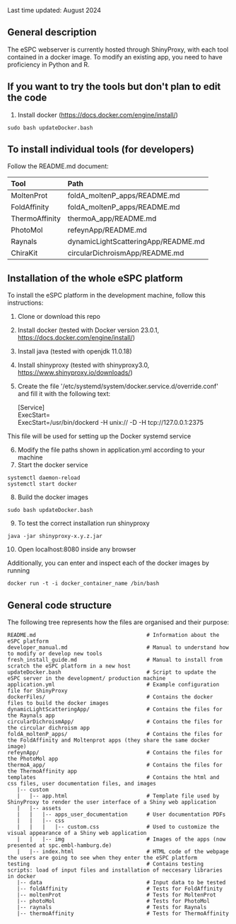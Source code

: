 
Last time updated: August 2024

## General description

The eSPC webserver is currently hosted through ShinyProxy, with each tool contained in a docker image. To modify an existing app, you need to have proficiency in Python and R. 

## If you want to try the tools but don't plan to edit the code

1) Install docker (https://docs.docker.com/engine/install/)

```
sudo bash updateDocker.bash
``` 
 
## To install individual tools (for developers)

Follow the README.md document:

| Tool                  | Path                                    |
| :---                  |     :---                                |
| MoltenProt            | foldA_moltenP_apps/README.md            |
| FoldAffinity          | foldA_moltenP_apps/README.md            |
| ThermoAffinity        | thermoA_app/README.md                   |
| PhotoMol              | refeynApp/README.md                     | 
| Raynals               | dynamicLightScatteringApp/README.md     | 
| ChiraKit              | circularDichroismApp/README.md          | 

## Installation of the whole eSPC platform 

To install the eSPC platform in the development machine, follow this instructions:

1) Clone or download this repo
2) Install docker       (tested with Docker version 23.0.1, https://docs.docker.com/engine/install/)
3) Install java         (tested with openjdk 11.0.18)
4) Install shinyproxy   (tested with shinyproxy3.0, https://www.shinyproxy.io/downloads/)
5) Create the file '/etc/systemd/system/docker.service.d/override.conf' and fill it with the following text:

    [Service]  
    ExecStart=  
    ExecStart=/usr/bin/dockerd -H unix:// -D -H tcp://127.0.0.1:2375  

This file will be used for setting up the Docker systemd service

6) Modify the file paths shown in application.yml according to your machine
7) Start the docker service
```
systemctl daemon-reload
systemctl start docker
```
8) Build the docker images
```
sudo bash updateDocker.bash
```

9) To test the correct installation run shinyproxy
```
java -jar shinyproxy-x.y.z.jar
```    
10) Open localhost:8080 inside any browser

Additionally, you can enter and inspect each of the docker images by running

```
docker run -t -i docker_container_name /bin/bash
```  

## General code structure

The following tree represents how the files are organised and their purpose:

    README.md                                   # Information about the eSPC platform
    developer_manual.md                         # Manual to understand how to modify or develop new tools
    fresh_install_guide.md                      # Manual to install from scratch the eSPC platform in a new host
    updateDocker.bash                           # Script to update the eSPC server in the development/ production machine
    application.yml                             # Example configuration file for ShinyProxy
    dockerFiles/                                # Contains the docker files to build the docker images
    dynamicLightScatteringApp/                  # Contains the files for the Raynals app
    circularDichroismApp/                       # Contains the files for the circular dichroism app 
    foldA_moltenP_apps/                         # Contains the files for the FoldAffinity and Moltenprot apps (they share the same docker image)
    refeynApp/                                  # Contains the files for the PhotoMol app
    thermoA_app/                                # Contains the files for the ThermoAffinity app
    templates                                   # Contains the html and css files, user documentation files, and images 
       |-- custom                               
       |   |-- app.html                         # Template file used by ShinyProxy to render the user interface of a Shiny web application
       |   |-- assets                           
       |   |   |-- apps_user_documentation      # User documentation PDFs
       |   |   |-- css                          
       |   |   |   |-- custom.css               # Used to customize the visual appearance of a Shiny web application
       |   |   |-- img                          # Images of the apps (now presented at spc.embl-hamburg.de)
       |   |-- index.html                       # HTML code of the webpage the users are going to see when they enter the eSPC platform
    testing                                     # Contains testing scripts: load of input files and installation of neccesary libraries in docker
       |-- data                                 # Input data to be tested
       |-- foldAffinity                         # Tests for FoldAffinity  
       |-- moltenProt                           # Tests for MoltenProt 
       |-- photoMol                             # Tests for PhotoMol 
       |-- raynals                              # Tests for Raynals 
       |-- thermoAffinity                       # Tests for ThermoAffinity 


